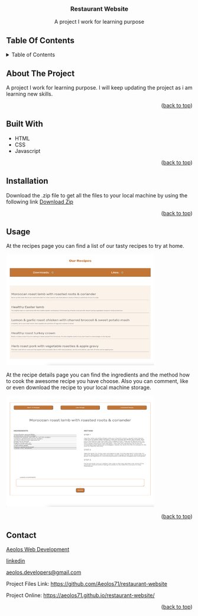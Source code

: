 <a name="readme-top"></a>
<h3 align="center">Restaurant Website</h3>

<p align="center">
  A project I work for learning purpose
</p>



<!-- TABLE OF CONTENTS -->
## Table Of Contents
<details>
  <summary>Table of Contents</summary>
  <ol>
    <li><a href="#about-the-project">About The Project</a></li>
    <li><a href="#built-with">Built With</a></li>
    <li><a href="#installation">Installation</a></li>
    <li><a href="#usage">Usage</a></li>
    <li><a href="#contact">Contact</a></li>
  </ol>
</details>

<!-- ABOUT THE PROJECT -->
## About The Project

A project I work for learning purpose. I will keep updating the project as i am learning new skills.

<p align="right">(<a href="#readme-top">back to top</a>)</p>

## Built With

* HTML
* CSS
* Javascript

<p align="right">(<a href="#readme-top">back to top</a>)</p>

## Installation

Download the .zip file to get all the files to your local machine by using the following link
<a href="https://github.com/Aeolos71/restaurant-website/archive/refs/heads/main.zip">Download Zip</a>

<p align="right">(<a href="#readme-top">back to top</a>)</p>



<!-- USAGE EXAMPLES -->
## Usage
At the recipes page you can find a list of our tasty recipes to try at home.

<img src="our-recipes.png" width="400" height="300">


At the recipe details page you can find the ingredients and the method how to cook the awesome recipe you have choose.
Also you can comment, like or even download the recipe to your local machine storage.

<img src="recipe-details.png" width="400" height="300">

<p align="right">(<a href="#readme-top">back to top</a>)</p>


<!-- CONTACT -->
## Contact

<a href="https://aeolos.co.uk">Aeolos Web Development</a>

[linkedin](https://www.linkedin.com/in/dimitrios-dimitriou-638133146/) 

aeolos.developers@gmail.com

Project Files Link: https://github.com/Aeolos71/restaurant-website

Project Online: https://aeolos71.github.io/restaurant-website/

<p align="right">(<a href="#readme-top">back to top</a>)</p>
